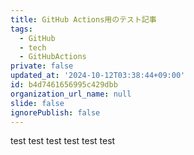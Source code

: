 ```yaml
---
title: GitHub Actions用のテスト記事
tags:
  - GitHub
  - tech
  - GitHubActions
private: false
updated_at: '2024-10-12T03:38:44+09:00'
id: b4d7461656995c429dbb
organization_url_name: null
slide: false
ignorePublish: false
---
```

test
test
test
test
test
test
